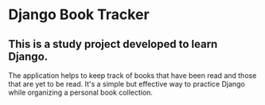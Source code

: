 # Django Book Tracker

## This is a study project developed to learn Django. 

The application helps to keep track of books that have been read and those that are yet to be read. It's a simple but effective way to practice Django while organizing a personal book collection.
